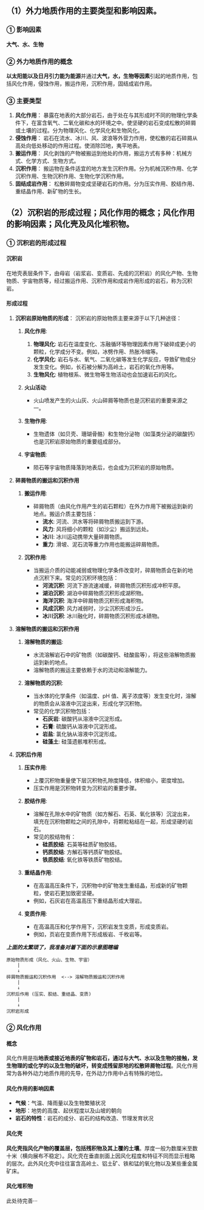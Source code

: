## （1）外力地质作用的主要类型和影响因素。
### ① 影响因素
**大气、水、生物**

### ② 外力地质作用的概念
**以太阳能以及日月引力能为能源**并通过**大气，水，生物等因素**引起的地质作用，包括风化作用，侵蚀作用，搬运作用，沉积作用，固结成岩作用。

### ③ 主要类型
1. **风化作用**：
暴露在地表的大部分岩石，由于处在与其形成时不同的物理化学条件下，在富含氧气、二氧化碳和水的环境之中。使坚硬的岩石变成松散的碎屑或土壤的过程。分为物理风化、化学风化和生物风化。
2. **侵蚀作用**：
岩石在流水、冰川、风、波浪等外营力作用，使松散的岩石碎屑从高处向低处移动的作用过程。使消除凹地，夷平地表。
3. **搬运作用**：
风化剥蚀的产物被搬运到他处的作用，搬运方式有多种：机械方式、化学方式、生物方式。
4. **沉积作用**：
搬运物在条件适宜的地方发生沉积作用。分为机械沉积作用、化学沉积作用、生物沉积作用、生物化学沉积作用。
5. **固结成岩作用**：
松散碎屑物变成坚硬岩石的作用。分为压实作用、胶结作用、重结晶作用、新矿物的生长。

## （2）沉积岩的形成过程；风化作用的概念；风化作用的影响因素；风化壳及风化堆积物。
### ① 沉积岩的形成过程
#### 沉积岩
在地壳表层条件下，由母岩（岩浆岩、变质岩、先成的沉积岩）的风化产物、生物物质、宇宙物质等，经过搬运作用、沉积作用和成岩作用形成的岩石，称为沉积岩。


#### 形成过程
1. **沉积岩原始物质的形成**：
    沉积岩的原始物质主要来源于以下几种途径：
    1. **风化作用**: 
        1. **物理风化**: 岩石在温度变化、冻融循环等物理因素作用下破碎成更小的颗粒，化学成分不变。例如，冰劈作用、热胀冷缩等。
        2. **化学风化**: 岩石与水、氧气、二氧化碳等发生化学反应，导致矿物成分发生变化。例如，长石被分解为高岭土，岩石的氧化作用等。
        3. **生物风化**: 植物根系、微生物等生物活动也会加速岩石的风化。

    2. **火山活动**: 
        - 火山喷发产生的火山灰、火山碎屑等物质也是沉积岩的重要来源之一。

    3. **生物作用**: 
        - 生物遗体（如贝壳、珊瑚骨骼）和生物分泌物（如藻类分泌的碳酸钙）也是沉积岩原始物质的重要组成部分。

    4. **宇宙物质**: 
        - 陨石等宇宙物质降落到地表后，也会成为沉积岩的原始物质。

2. **碎屑物质的搬运和沉积作用**
    1. **搬运作用**: 
        - 碎屑物质（由风化作用产生的岩石颗粒）在外力作用下被搬运到新的地点。搬运介质主要包括：
            - **流水**: 河流、洪水等将碎屑物质搬运到下游。
            - **风力**: 风将细小的颗粒（如沙尘）搬运到远处。
            - **冰川**: 冰川运动携带大量碎屑物质。
            - **重力**: 滑坡、泥石流等重力作用也能搬运碎屑物质。

    2. **沉积作用**: 
        - 当搬运介质的动能减弱或物理化学条件改变时，碎屑物质会在新的地点沉积下来。常见的沉积环境包括：
            - **河流沉积**: 河流下游流速减缓，碎屑物质沉积形成冲积平原。
            - **湖泊沉积**: 湖泊中碎屑物质沉积形成湖积物。
            - **海洋沉积**: 海洋中碎屑物质沉积形成海积物。
            - **风成沉积**: 风力减弱时，沙尘沉积形成沙丘。
            - **冰川沉积**: 冰川融化时，碎屑物质沉积形成冰碛物。

3. **溶解物质的搬运和沉积作用**
    1. **溶解物质的搬运**: 
        - 水流溶解岩石中的矿物质（如碳酸钙、硅酸盐等），将这些溶解物质搬运到新的地点。
        - 溶解物质的搬运主要依赖于水的流动和溶解能力。

    2. **溶解物质的沉积**: 
        - 当水体的化学条件（如温度、pH 值、离子浓度等）发生变化时，溶解的物质会从溶液中沉淀出来，形成化学沉积物。
        - 常见的化学沉积物包括：
            - **石灰岩**: 碳酸钙从溶液中沉淀形成。
            - **石膏**: 硫酸钙从溶液中沉淀形成。
            - **岩盐**: 氯化钠从溶液中沉淀形成。
            - **硅藻土**: 硅藻遗骸堆积形成。

4. **沉积后作用**
    1. **压实作用**: 
        - 上覆沉积物重量使下层沉积物孔隙度降低，体积缩小，密度增加。
        - 压实作用是沉积物转变为沉积岩的重要步骤。

    2. **胶结作用**: 
        - 溶解在孔隙水中的矿物质（如方解石、石英、氧化铁等）沉淀出来，填充在沉积物颗粒之间的孔隙中，将颗粒粘结在一起，形成坚硬的岩石。
        - 常见的胶结物有：
            - **硅质胶结**: 石英等硅质矿物胶结。
            - **钙质胶结**: 方解石等钙质矿物胶结。
            - **铁质胶结**: 氧化铁等铁质矿物胶结。

    3. **重结晶作用**: 
        - 在高温高压条件下，沉积物中的矿物发生重结晶，形成新的矿物颗粒，使岩石更加致密坚硬。
        - 例如，石灰岩在高温高压下重结晶形成大理岩。

    4. **变质作用**: 
        - 在高温高压和化学作用下，沉积岩发生变质，形成变质岩。
        - 例如，页岩在变质作用下形成板岩、千枚岩等。

***上面的太繁琐了，我准备对着下面的示意图瞎编***

```
原始物质形成（风化、火山、生物、宇宙）
    |
    ↓
碎屑物质搬运和沉积作用  <--> 溶解物质搬运和沉积作用
    |
    ↓
沉积后作用 (压实、胶结、重结晶、变质)
    |
    ↓
沉积岩形成
```

### ② 风化作用
#### 概念
风化作用是指**地表或接近地表的矿物和岩石，通过与大气、水以及生物的接触，发生物理的或化学的以及生物的破坏，转变成残留原地的松散碎屑物过程**。风化作用常为各种外动力地质作用的先导，在外动力作用中占有特殊的地位。

#### 风化作用的影响因素
- **气候**：气温、降雨量以及生物繁殖状况
- **地形**：地势的高度、起伏程度以及山坡的朝向
- **岩石的特性**：岩石的成分、岩石的结构改造、节理发育状况

#### 风化壳
**风化壳指风化产物的覆盖层，包括残积物及其上覆的土壤**。厚度一般为数厘米至数十米（横向展布不稳定）。风化壳在垂直剖面上因风化程度和特征不同而显示粗略的层次。此外风化壳中往往富含高岭土、铝土矿、铁和锰的氧化物以及某些重金属矿床。

#### 风化堆积物
此处待完善···
